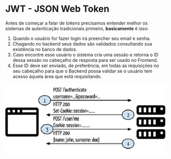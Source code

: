 # JWT - JSON Web Token

Antes de começar a falar de *tokens* precisamos entender melhor os sistemas de autenticação tradicionais primeiro, **basicamente** é isso:

1. Quando o usuário for fazer login irá preencher seu email e senha.
2. Chagando no backend seus dados são validados consultando sua existência no banco de dados.
3. Caso encontre esse usuário o sistema cria uma sessão e retorna o ID dessa sessão no cabeçalho de resposta para ser usado no Frontend.
4. Esse ID deve ser enviado, de preferência, em todas as requisições no seu cabeçalho para que o Backend possa validar se o usuário tem acesso àquela área que está requisitando.

![](./../src/images/traditional-authentication-system-png.png)
